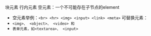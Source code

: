 块元素
行内元素
空元素：一个不可能存在子节点的element
  - 空元素举例：`<br> <hr> <img> <input> <link> <meta>`
可替换元素： 
  - `<img>、 <object>、 <video> 和 `
  - `表单元素，如<textarea>、 <input>`